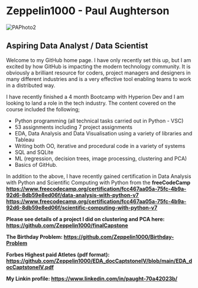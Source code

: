 # Zeppelin1000 - Paul Aughterson

![PAPhoto2](https://user-images.githubusercontent.com/122213041/215351982-8e3bd231-eaa3-43c1-8159-8bd59f875ddd.jpg)


## Aspiring Data Analyst / Data Scientist

Welcome to my GitHub home page. I have only recently set this up, but I am excited by how GitHub is impacting the modern technology community. It is obviously a brilliant resource for coders, project managers and designers in many different industries and is a very effective tool enabling teams to work in a distributed way.

I have recently finished a 4 month Bootcamp with Hyperion Dev and I am looking to land a role in the tech industry.  The content covered on the course included the following;

+ Python programming (all technical tasks carried out in Python - VSC)
+ 53 assignments including 7 project assignments
+ EDA, Data Analysis and Data Visualisation using a variety of libraries and Tableau
+ Writing both OO, iterative and procedural code in a variety of systems
+ SQL and SQLite 
+ ML (regression,  decision trees, image processing, clustering and PCA)
+ Basics of GitHub.

In addition to the above, I have recently gained certification in Data Analysis with Python and Scientific Computing with Python from the <b>freeCodeCamp<b><br> https://www.freecodecamp.org/certification/fcc467aa05a-75fc-4b9a-92d6-8db59e8ed06f/data-analysis-with-python-v7<br>
https://www.freecodecamp.org/certification/fcc467aa05a-75fc-4b9a-92d6-8db59e8ed06f/scientific-computing-with-python-v7

Please see details of a project I did on clustering and PCA here: https://github.com/Zeppelin1000/finalCapstone<br>
  
The Birthday Problem: https://github.com/Zeppelin1000/Birthday-Problem

Forbes Highest paid Atletes (pdf format): https://github.com/Zeppelin1000/EDA_docCaptstoneIV/blob/main/EDA_docCaptstoneIV.pdf

My Linkin profile: https://www.linkedin.com/in/paught-70a42023b/
